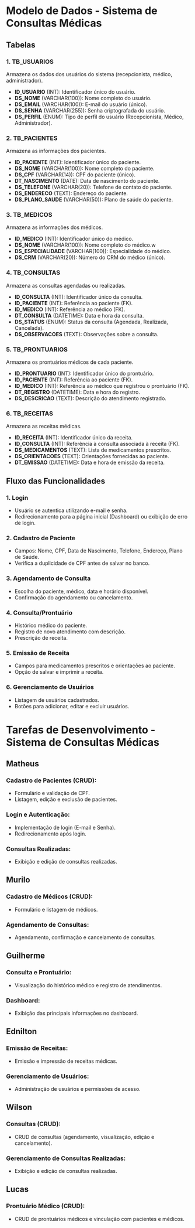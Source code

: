 # Modelo de Dados - Sistema de Consultas Médicas

## Tabelas

### 1. **TB_USUARIOS**
Armazena os dados dos usuários do sistema (recepcionista, médico, administrador).
- **ID_USUARIO** (INT): Identificador único do usuário.
- **DS_NOME** (VARCHAR(100)): Nome completo do usuário.
- **DS_EMAIL** (VARCHAR(100)): E-mail do usuário (único).
- **DS_SENHA** (VARCHAR(255)): Senha criptografada do usuário.
- **DS_PERFIL** (ENUM): Tipo de perfil do usuário (Recepcionista, Médico, Administrador).

### 2. **TB_PACIENTES**
Armazena as informações dos pacientes.
- **ID_PACIENTE** (INT): Identificador único do paciente.
- **DS_NOME** (VARCHAR(100)): Nome completo do paciente.
- **DS_CPF** (VARCHAR(14)): CPF do paciente (único).
- **DT_NASCIMENTO** (DATE): Data de nascimento do paciente.
- **DS_TELEFONE** (VARCHAR(20)): Telefone de contato do paciente.
- **DS_ENDERECO** (TEXT): Endereço do paciente.
- **DS_PLANO_SAUDE** (VARCHAR(50)): Plano de saúde do paciente.

### 3. **TB_MEDICOS**
Armazena as informações dos médicos.
- **ID_MEDICO** (INT): Identificador único do médico.
- **DS_NOME** (VARCHAR(100)): Nome completo do médico.w
- **DS_ESPECIALIDADE** (VARCHAR(100)): Especialidade do médico.
- **DS_CRM** (VARCHAR(20)): Número do CRM do médico (único).

### 4. **TB_CONSULTAS**
Armazena as consultas agendadas ou realizadas.
- **ID_CONSULTA** (INT): Identificador único da consulta.
- **ID_PACIENTE** (INT): Referência ao paciente (FK).
- **ID_MEDICO** (INT): Referência ao médico (FK).
- **DT_CONSULTA** (DATETIME): Data e hora da consulta.
- **DS_STATUS** (ENUM): Status da consulta (Agendada, Realizada, Cancelada).
- **DS_OBSERVACOES** (TEXT): Observações sobre a consulta.

### 5. **TB_PRONTUARIOS**
Armazena os prontuários médicos de cada paciente.
- **ID_PRONTUARIO** (INT): Identificador único do prontuário.
- **ID_PACIENTE** (INT): Referência ao paciente (FK).
- **ID_MEDICO** (INT): Referência ao médico que registrou o prontuário (FK).
- **DT_REGISTRO** (DATETIME): Data e hora do registro.
- **DS_DESCRICAO** (TEXT): Descrição do atendimento registrado.

### 6. **TB_RECEITAS**
Armazena as receitas médicas.
- **ID_RECEITA** (INT): Identificador único da receita.
- **ID_CONSULTA** (INT): Referência à consulta associada à receita (FK).
- **DS_MEDICAMENTOS** (TEXT): Lista de medicamentos prescritos.
- **DS_ORIENTACOES** (TEXT): Orientações fornecidas ao paciente.
- **DT_EMISSAO** (DATETIME): Data e hora de emissão da receita.

## Fluxo das Funcionalidades

### 1. **Login**
- Usuário se autentica utilizando e-mail e senha.
- Redirecionamento para a página inicial (Dashboard) ou exibição de erro de login.

### 2. **Cadastro de Paciente**
- Campos: Nome, CPF, Data de Nascimento, Telefone, Endereço, Plano de Saúde.
- Verifica a duplicidade de CPF antes de salvar no banco.

### 3. **Agendamento de Consulta**
- Escolha do paciente, médico, data e horário disponível.
- Confirmação do agendamento ou cancelamento.

### 4. **Consulta/Prontuário**
- Histórico médico do paciente.
- Registro de novo atendimento com descrição.
- Prescrição de receita.

### 5. **Emissão de Receita**
- Campos para medicamentos prescritos e orientações ao paciente.
- Opção de salvar e imprimir a receita.

### 6. **Gerenciamento de Usuários**
- Listagem de usuários cadastrados.
- Botões para adicionar, editar e excluir usuários.



# Tarefas de Desenvolvimento - Sistema de Consultas Médicas

## **Matheus**
### **Cadastro de Pacientes (CRUD):**
- Formulário e validação de CPF.
- Listagem, edição e exclusão de pacientes.

### **Login e Autenticação:**
- Implementação de login (E-mail e Senha).
- Redirecionamento após login.

### **Consultas Realizadas:**
- Exibição e edição de consultas realizadas.

## **Murilo**
### **Cadastro de Médicos (CRUD):**
- Formulário e listagem de médicos.

### **Agendamento de Consultas:**
- Agendamento, confirmação e cancelamento de consultas.

## **Guilherme**
### **Consulta e Prontuário:**
- Visualização do histórico médico e registro de atendimentos.

### **Dashboard:**
- Exibição das principais informações no dashboard.

## **Ednilton**
### **Emissão de Receitas:**
- Emissão e impressão de receitas médicas.

### **Gerenciamento de Usuários:**
- Administração de usuários e permissões de acesso.

## **Wilson**
### **Consultas (CRUD):**
- CRUD de consultas (agendamento, visualização, edição e cancelamento).

### **Gerenciamento de Consultas Realizadas:**
- Exibição e edição de consultas realizadas.

## **Lucas**
### **Prontuário Médico (CRUD):**
- CRUD de prontuários médicos e vinculação com pacientes e médicos.


